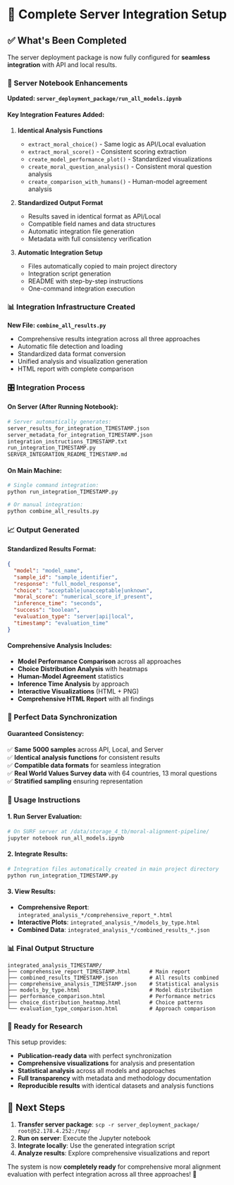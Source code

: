 # 🎯 Complete Server Integration Setup

## ✅ What's Been Completed

The server deployment package is now fully configured for **seamless integration** with API and local results.

### 🔧 Server Notebook Enhancements

**Updated: `server_deployment_package/run_all_models.ipynb`**

#### Key Integration Features Added:

1. **Identical Analysis Functions** 
   - `extract_moral_choice()` - Same logic as API/Local evaluation
   - `extract_moral_score()` - Consistent scoring extraction
   - `create_model_performance_plot()` - Standardized visualizations
   - `create_moral_question_analysis()` - Consistent moral question analysis
   - `create_comparison_with_humans()` - Human-model agreement analysis

2. **Standardized Output Format**
   - Results saved in identical format as API/Local
   - Compatible field names and data structures
   - Automatic integration file generation
   - Metadata with full consistency verification

3. **Automatic Integration Setup**
   - Files automatically copied to main project directory
   - Integration script generation
   - README with step-by-step instructions
   - One-command integration execution

### 📊 Integration Infrastructure Created

**New File: `combine_all_results.py`**
- Comprehensive results integration across all three approaches
- Automatic file detection and loading
- Standardized data format conversion
- Unified analysis and visualization generation
- HTML report with complete comparison

### 🎛️ Integration Process

#### On Server (After Running Notebook):
```bash
# Server automatically generates:
server_results_for_integration_TIMESTAMP.json
server_metadata_for_integration_TIMESTAMP.json
integration_instructions_TIMESTAMP.txt
run_integration_TIMESTAMP.py
SERVER_INTEGRATION_README_TIMESTAMP.md
```

#### On Main Machine:
```bash
# Single command integration:
python run_integration_TIMESTAMP.py

# Or manual integration:
python combine_all_results.py
```

### 📈 Output Generated

#### Standardized Results Format:
```json
{
  "model": "model_name",
  "sample_id": "sample_identifier", 
  "response": "full_model_response",
  "choice": "acceptable|unacceptable|unknown",
  "moral_score": "numerical_score_if_present",
  "inference_time": "seconds",
  "success": "boolean",
  "evaluation_type": "server|api|local",
  "timestamp": "evaluation_time"
}
```

#### Comprehensive Analysis Includes:
- **Model Performance Comparison** across all approaches
- **Choice Distribution Analysis** with heatmaps
- **Human-Model Agreement** statistics
- **Inference Time Analysis** by approach
- **Interactive Visualizations** (HTML + PNG)
- **Comprehensive HTML Report** with all findings

### 🔗 Perfect Data Synchronization

#### Guaranteed Consistency:
✅ **Same 5000 samples** across API, Local, and Server  
✅ **Identical analysis functions** for consistent results  
✅ **Compatible data formats** for seamless integration  
✅ **Real World Values Survey data** with 64 countries, 13 moral questions  
✅ **Stratified sampling** ensuring representation  

### 🚀 Usage Instructions

#### 1. Run Server Evaluation:
```bash
# On SURF server at /data/storage_4_tb/moral-alignment-pipeline/
jupyter notebook run_all_models.ipynb
```

#### 2. Integrate Results:
```bash
# Integration files automatically created in main project directory
python run_integration_TIMESTAMP.py
```

#### 3. View Results:
- **Comprehensive Report**: `integrated_analysis_*/comprehensive_report_*.html`
- **Interactive Plots**: `integrated_analysis_*/models_by_type.html`
- **Combined Data**: `integrated_analysis_*/combined_results_*.json`

### 📊 Final Output Structure

```
integrated_analysis_TIMESTAMP/
├── comprehensive_report_TIMESTAMP.html      # Main report
├── combined_results_TIMESTAMP.json          # All results combined
├── comprehensive_analysis_TIMESTAMP.json    # Statistical analysis
├── models_by_type.html                      # Model distribution
├── performance_comparison.html              # Performance metrics
├── choice_distribution_heatmap.html         # Choice patterns
└── evaluation_type_comparison.html          # Approach comparison
```

### 🎉 Ready for Research

This setup provides:
- **Publication-ready data** with perfect synchronization
- **Comprehensive visualizations** for analysis and presentation  
- **Statistical analysis** across all models and approaches
- **Full transparency** with metadata and methodology documentation
- **Reproducible results** with identical datasets and analysis functions

## 🏁 Next Steps

1. **Transfer server package**: `scp -r server_deployment_package/ root@52.178.4.252:/tmp/`
2. **Run on server**: Execute the Jupyter notebook
3. **Integrate locally**: Use the generated integration script
4. **Analyze results**: Explore comprehensive visualizations and report

The system is now **completely ready** for comprehensive moral alignment evaluation with perfect integration across all three approaches! 🎯
